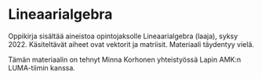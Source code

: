 # Lineaarialgebra

Oppikirja sisältää aineistoa opintojaksolle Lineaarialgebra (laaja), syksy 2022. Käsiteltävät aiheet ovat vektorit ja matriisit. Materiaali täydentyy vielä. 

Tämän materiaalin on tehnyt Minna Korhonen yhteistyössä Lapin AMK:n LUMA-tiimin kanssa.
